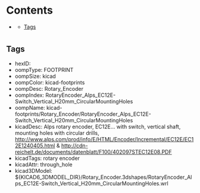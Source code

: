 



Contents
========

* [](#)
	* [Tags](#tags)

# 

## Tags

- hexID: 
- oompType: FOOTPRINT
- oompSize: kicad
- oompColor: kicad-footprints
- oompDesc: Rotary_Encoder
- oompIndex: RotaryEncoder_Alps_EC12E-Switch_Vertical_H20mm_CircularMountingHoles
- oompName: kicad-footprints/Rotary_Encoder/RotaryEncoder_Alps_EC12E-Switch_Vertical_H20mm_CircularMountingHoles
- kicadDesc: Alps rotary encoder, EC12E... with switch, vertical shaft, mounting holes with circular drills, http://www.alps.com/prod/info/E/HTML/Encoder/Incremental/EC12E/EC12E1240405.html & http://cdn-reichelt.de/documents/datenblatt/F100/402097STEC12E08.PDF
- kicadTags: rotary encoder
- kicadAttr: through_hole
- kicad3DModel: ${KICAD6_3DMODEL_DIR}/Rotary_Encoder.3dshapes/RotaryEncoder_Alps_EC12E-Switch_Vertical_H20mm_CircularMountingHoles.wrl
